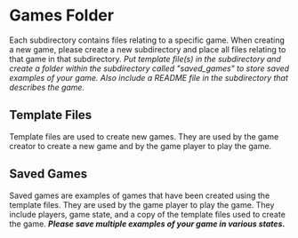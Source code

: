 # Games Folder

Each subdirectory contains files relating to a specific game. 
When creating a new game, please create a new subdirectory and place all files relating to that game in that subdirectory.
*Put template file(s) in the subdirectory and create a folder within the subdirectory called "saved_games" to store saved examples
of your game. Also include a README file in the subdirectory that describes the game.*

## Template Files

Template files are used to create new games. They are used by the game creator to create a new game and by the game player to play the game.

## Saved Games

Saved games are examples of games that have been created using the template files. They are used by the game player to play the game.
They include players, game state, and a copy of the template files used to create the game. ***Please save multiple examples of your game in various states.***
